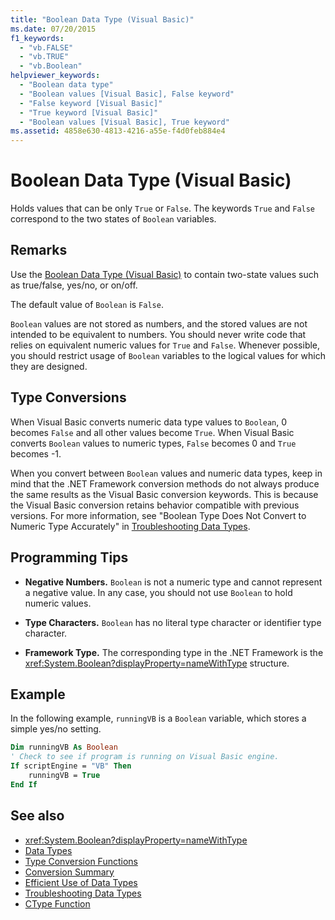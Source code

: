 ```yaml
---
title: "Boolean Data Type (Visual Basic)"
ms.date: 07/20/2015
f1_keywords: 
  - "vb.FALSE"
  - "vb.TRUE"
  - "vb.Boolean"
helpviewer_keywords: 
  - "Boolean data type"
  - "Boolean values [Visual Basic], False keyword"
  - "False keyword [Visual Basic]"
  - "True keyword [Visual Basic]"
  - "Boolean values [Visual Basic], True keyword"
ms.assetid: 4858e630-4813-4216-a55e-f4d0feb884e4
---
```

# Boolean Data Type (Visual Basic)
Holds values that can be only `True` or `False`. The keywords `True` and `False` correspond to the two states of `Boolean` variables.  
  
## Remarks  
 Use the [Boolean Data Type (Visual Basic)](../../../visual-basic/language-reference/data-types/boolean-data-type.md) to contain two-state values such as true/false, yes/no, or on/off.  
  
 The default value of `Boolean` is `False`.  
  
 `Boolean` values are not stored as numbers, and the stored values are not intended to be equivalent to numbers. You should never write code that relies on equivalent numeric values for `True` and `False`. Whenever possible, you should restrict usage of `Boolean` variables to the logical values for which they are designed.  
  
## Type Conversions  
 When Visual Basic converts numeric data type values to `Boolean`, 0 becomes `False` and all other values become `True`. When Visual Basic converts `Boolean` values to numeric types, `False` becomes 0 and `True` becomes -1.  
  
 When you convert between `Boolean` values and numeric data types, keep in mind that the .NET Framework conversion methods do not always produce the same results as the Visual Basic conversion keywords. This is because the Visual Basic conversion retains behavior compatible with previous versions. For more information, see "Boolean Type Does Not Convert to Numeric Type Accurately" in [Troubleshooting Data Types](../../../visual-basic/programming-guide/language-features/data-types/troubleshooting-data-types.md).  
  
## Programming Tips  
  
- **Negative Numbers.** `Boolean` is not a numeric type and cannot represent a negative value. In any case, you should not use `Boolean` to hold numeric values.  
  
- **Type Characters.** `Boolean` has no literal type character or identifier type character.  
  
- **Framework Type.** The corresponding type in the .NET Framework is the <xref:System.Boolean?displayProperty=nameWithType> structure.  
  
## Example  
 In the following example, `runningVB` is a `Boolean` variable, which stores a simple yes/no setting.  
  
```vb  
Dim runningVB As Boolean  
' Check to see if program is running on Visual Basic engine.  
If scriptEngine = "VB" Then  
    runningVB = True  
End If  
```  
  
## See also

- <xref:System.Boolean?displayProperty=nameWithType>
- [Data Types](../../../visual-basic/language-reference/data-types/index.md)
- [Type Conversion Functions](../../../visual-basic/language-reference/functions/type-conversion-functions.md)
- [Conversion Summary](../../../visual-basic/language-reference/keywords/conversion-summary.md)
- [Efficient Use of Data Types](../../../visual-basic/programming-guide/language-features/data-types/efficient-use-of-data-types.md)
- [Troubleshooting Data Types](../../../visual-basic/programming-guide/language-features/data-types/troubleshooting-data-types.md)
- [CType Function](../../../visual-basic/language-reference/functions/ctype-function.md)
